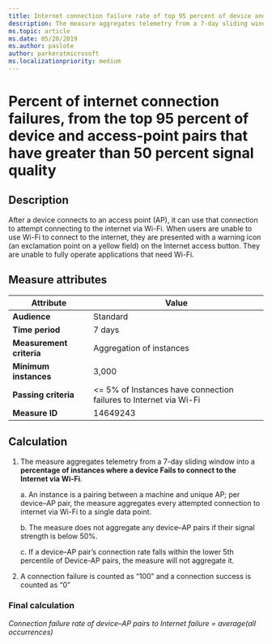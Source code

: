 ```yaml
---
title: Internet connection failure rate of top 95 percent of device and access-point, that have greater than 50 percent signal quality
description: The measure aggregates telemetry from a 7-day sliding window into a percentage of instances where a device Fails to connect to the Internet via Wi-Fi.
ms.topic: article
ms.date: 05/20/2019
ms.author: paslote
author: parkeratmicrosoft
ms.localizationpriority: medium
---
```


# Percent of internet connection failures, from the top 95 percent of device and access-point pairs that have greater than 50 percent signal quality

## Description

After a device connects to an access point (AP), it can use that connection to attempt connecting to the internet via Wi-Fi. When users are unable to use Wi-Fi to connect to the internet, they are presented with a warning icon (an exclamation point on a yellow field) on the Internet access button. They are unable to fully operate applications that need Wi-Fi.

## Measure attributes

|Attribute|Value|
|----|----|
|**Audience**|Standard|
|**Time period**|7 days|
|**Measurement criteria**|Aggregation of instances|
|**Minimum instances**|3,000|
|**Passing criteria**|<= 5% of Instances have connection failures to Internet via Wi-Fi|
|**Measure ID**|14649243|

## Calculation

1. The measure aggregates telemetry from a 7-day sliding window into a **percentage of instances where a device Fails to connect to the Internet via Wi-Fi**.

   a. An instance is a pairing between a machine and unique AP; per device–AP pair, the measure aggregates every attempted connection to internet via Wi-Fi to a single data point.

   b. The measure does not aggregate any device–AP pairs if their signal strength is below 50%.

   c. If a device–AP pair’s connection rate falls within the lower 5th percentile of Device-AP pairs, the measure will not aggregate it.

2. A connection failure is counted as “100” and a connection success is counted as “0”

### Final calculation

*Connection failure rate of device–AP pairs to Internet failure = average(all occurrences)*